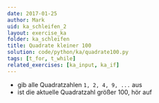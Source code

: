 ```yaml
---
date: 2017-01-25
author: Mark
uid: ka_schleifen_2
layout: exercise_ka
folder: ka_schleifen
title: Quadrate kleiner 100
solution: code/python/ka/quadrate100.py
tags: [t_for, t_while]
related_exercises: [ka_input, ka_if]
---
```



- gib alle Quadratzahlen `1, 2, 4, 9, ...` aus
- ist die aktuelle Quadratzahl größer 100, hör auf
